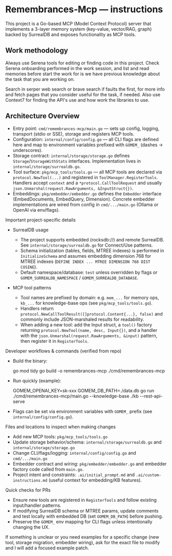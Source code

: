 <!--
Guidance for AI coding agents working on Remembrances-MCP.
Keep this file short and focused: reference concrete files, patterns, and commands
that are discoverable in the repository so an agent can be productive immediately.
-->

# Remembrances‑Mcp — instructions

This project is a Go-based MCP (Model Context Protocol) server that implements a 3-layer memory system (key-value, vector/RAG, graph) backed by SurrealDB and exposes functionality as MCP tools.

## Work methodology

Always use Serena tools for editing or finding code in this project. Check Serena onboarding performed in the work session, and list and read memories before start the work for is we have previous knowledge about the task that you are working on.

Search in serper web search or brave search if faults the first, for more info and fetch pages that you consider useful for the task, if needed. Also use Context7 for finding the API's use and how work the libraries to use.

## Architecture Overview

- Entry point: `cmd/remembrances-mcp/main.go` — sets up config, logging, transport (stdio or SSE), storage and registers MCP tools.
- Configuration: `internal/config/config.go` — all CLI flags are defined here and map to environment variables prefixed with `GOMEM_` (dashes -> underscores).
- Storage contract: `internal/storage/storage.go` defines `Storage`/`StorageWithStats` interfaces. Implementation lives in `internal/storage/surrealdb.go`.
- Tool surface: `pkg/mcp_tools/tools.go` — all MCP tools are declared via `protocol.NewTool(...)` and registered in `ToolManager.RegisterTools`. Handlers accept `context` and a `*protocol.CallToolRequest` and usually `json.Unmarshal(request.RawArguments, &InputStruct{})`.
- Embeddings: `pkg/embedder/embedder.go` defines the `Embedder` interface (EmbedDocuments, EmbedQuery, Dimension). Concrete embedder implementations are wired from config in `cmd/.../main.go` (Ollama or OpenAI via env/flags).

Important project-specific details

- SurrealDB usage

  - The project supports embedded (rocksdb://) and remote SurrealDB. See `internal/storage/surrealdb.go` for Connect/Use patterns.
  - Schema initialization (tables, fields, MTREE indexes) is performed in `InitializeSchema` and assumes embedding dimension 768 for MTREE indexes (`DEFINE INDEX ... MTREE DIMENSION 768 DIST COSINE`).
  - Default namespace/database: `test` unless overridden by flags or `GOMEM_SURREALDB_NAMESPACE` / `GOMEM_SURREALDB_DATABASE`.

- MCP tool patterns
  - Tool names are prefixed by domain: e.g. `mem_...` for memory ops, `kb_...` for knowledge-base ops (see `pkg/mcp_tools/tools.go`).
  - Handlers return `protocol.NewCallToolResult([]protocol.Content{...}, false)` and commonly include JSON-marshaled results for readability.
  - When adding a new tool: add the Input struct, a `tool()` factory returning `protocol.NewTool(name, desc, Input{})`, and a handler with the `json.Unmarshal(request.RawArguments, &input)` pattern, then register it in `RegisterTools`.

Developer workflows & commands (verified from repo)

- Build the binary:

  go mod tidy
  go build -o remembrances-mcp ./cmd/remembrances-mcp

- Run quickly (example):

  GOMEM_OPENAI_KEY=sk-xxx GOMEM_DB_PATH=./data.db go run ./cmd/remembrances-mcp/main.go --knowledge-base ./kb --rest-api-serve

- Flags can be set via environment variables with `GOMEM_` prefix (see `internal/config/config.go`).

Files and locations to inspect when making changes

- Add new MCP tools: `pkg/mcp_tools/tools.go`
- Update storage behavior/schema: `internal/storage/surrealdb.go` and `internal/storage/storage.go`
- Change CLI/flags/logging: `internal/config/config.go` and `cmd/.../main.go`
- Embedder contract and wiring: `pkg/embedder/embedder.go` and embedder factory code called from `main.go`.
- Project intent and constraints: `.ai/initial_prompt.md` and `.ai/custom-instructions.md` (useful context for embedding/KB features).

Quick checks for PRs

- Ensure new tools are registered in `RegisterTools` and follow existing input/handler patterns.
- If modifying SurrealDB schema or MTREE params, update comments and test locally with embedded DB (set `GOMEM_DB_PATH`) before pushing.
- Preserve the `GOMEM_` env mapping for CLI flags unless intentionally changing the UX.

If something is unclear or you need examples for a specific change (new tool, storage migration, embedder wiring), ask for the exact file to modify and I will add a focused example patch.
